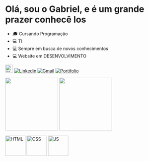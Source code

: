 <h1>Olá, sou o Gabriel, e é um grande prazer conhecê los</h1>

<ul dir="auto">
<li><g-emoji class="g-emoji" alias="mortar_board" fallback-src="https://github.githubassets.com/images/icons/emoji/unicode/1f393.png">🎓</g-emoji> Cursando Programação</li>
<li><g-emoji class="g-emoji" alias="computer" fallback-src="https://github.githubassets.com/images/icons/emoji/unicode/1f4bb.png">💻</g-emoji> TI</li>
<li><g-emoji class="g-emoji" alias="computer" fallback-src="https://github.githubassets.com/images/icons/emoji/unicode/1f4bb.png">💻</g-emoji> Sempre em busca de novos conhecimentos</li>
<li><g-emoji class="g-emoji" alias="computer" fallback-src="https://github.githubassets.com/images/icons/emoji/unicode/1f4bb.png">💻</g-emoji> Website em DESENVOLVIMENTO</li>
</ul>

<i class="fa-brands fa-whatsapp" style="color: #ffffff;"></i>
<a href="https://api.whatsapp.com/send/?phone=5512997935579&amp;text&amp;type=phone_number&amp;app_absent=0" rel="nofollow"><img src="https://cdn.discordapp.com/attachments/706703254817603604/1141387760603775096/whatsapp.png" alt="WhatsApp" target:_blank data-canonical-src="[https://img.shields.io/badge/WhatsApp-25D366?style=for-the-badge&amp;logo=whatsapp&amp;logoColor=white](https://img.icons8.com/?size=10&id=a8unpNrefMCC&format=png)https://img.icons8.com/?size=512&id=a8unpNrefMCC&format=png" style="height: 25px;"></a>
<a href="https://www.linkedin.com/in/gabriel-felicio-a1a398281/" rel="nofollow"><img src="https://camo.githubusercontent.com/a80d00f23720d0bc9f55481cfcd77ab79e141606829cf16ec43f8cacc7741e46/68747470733a2f2f696d672e736869656c64732e696f2f62616467652f4c696e6b6564496e2d3030373742353f7374796c653d666f722d7468652d6261646765266c6f676f3d6c696e6b6564696e266c6f676f436f6c6f723d7768697465" alt="Linkedin" data-canonical-src="https://img.shields.io/badge/LinkedIn-0077B5?style=for-the-badge&amp;logo=linkedin&amp;logoColor=white" style="max-width: 130%;"></a>
<a href="mailto:gabrielfelilemes@gmail.com"><img src="https://camo.githubusercontent.com/571384769c09e0c66b45e39b5be70f68f552db3e2b2311bc2064f0d4a9f5983b/68747470733a2f2f696d672e736869656c64732e696f2f62616467652f476d61696c2d4431343833363f7374796c653d666f722d7468652d6261646765266c6f676f3d676d61696c266c6f676f436f6c6f723d7768697465" alt="Gmail" data-canonical-src="https://img.shields.io/badge/Gmail-D14836?style=for-the-badge&amp;logo=gmail&amp;logoColor=white" style="max-width: 130%;"></a>
 <a href="#" rel="nofollow"><img src="https://camo.githubusercontent.com/c873e86c083c071c7fd068a17ab549b763fad7088681d6d831f68b32a4305b3a/68747470733a2f2f696d672e736869656c64732e696f2f62616467652f776562736974652d3030303030303f7374796c653d666f722d7468652d6261646765266c6f676f3d41626f75742e6d65266c6f676f436f6c6f723d7768697465" alt="Portifolio" data-canonical-src="https://img.shields.io/badge/website-000000?style=for-the-badge&amp;logo=About.me&amp;logoColor=white" style="max-width: 130%;"></a>

<img height="170em" src="https://camo.githubusercontent.com/f0730a337f84851c662b7a3360bab42ae7aa160e8d2e069d4900af5b2e9bb6db/68747470733a2f2f6769746875622d726561646d652d73746174732e76657263656c2e6170702f6170693f757365726e616d653d78616175757a696e266c61796f75743d636f6d70616374266c616e67735f636f756e743d372669636f6e733d74727565267468656d653d6769746875625f6461726b" data-canonical-src="https://github-readme-stats.vercel.app/api?username=xaauuzin&show_icons=true&theme=github_dark&include_all_commits=truecount_private=true" style="max-width: 100%;"> <img height="170em" src="https://camo.githubusercontent.com/02cf6d356cbb82ca879e925371d065ced2f6fc691ba4c9499627837bbbd0aedf/68747470733a2f2f6769746875622d726561646d652d73746174732e76657263656c2e6170702f6170692f746f702d6c616e67732f3f757365726e616d653d78616175757a696e266c61796f75743d636f6d70616374266c616e67735f636f756e743d372669636f6e733d74727565267468656d653d6769746875625f6461726b" data-canonical-src="https://github-readme-stats.vercel.app/api/top-langs/?username=XaauuziN&layout=compact&langs_count=7&theme=github_dark" style="max-width: 100%">

<img height="65em" src="https://cdn.discordapp.com/attachments/706703254817603604/1136414342145916958/html-5.png" alt="HTML" style: max> <img height="65em" src="https://cdn.discordapp.com/attachments/706703254817603604/1136416404950749224/css-3.png" alt="CSS" style: max> <img height="65em" src="https://cdn.discordapp.com/attachments/706703254817603604/1136416968858152980/js.png" alt="JS" style: max>
 
